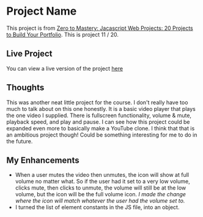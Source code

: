 # Project Name

This project is from [Zero to Mastery: Jacascript Web Projects: 20 Projects to Build Your Portfolio](https://academy.zerotomastery.io/p/javascript-projects).
This is project 11 / 20.

## Live Project

You can view a live version of the project [here](https://rperry99.github.io/video-player/)

## Thoughts

This was another neat little project for the course. I don't really have too much to talk about on this one honestly. It is a basic video player that plays the one video I supplied. There is fullscreen functionality, volume & mute, playback speed, and play and pause. I can see how this project could be expanded even more to basically make a YouTube clone. I think that that is an ambitious project though! Could be something interesting for me to do in the future.

## My Enhancements

- When a user mutes the video then unmutes, the icon will show at full volume no matter what. So if the user had it set to a very low volume, clicks mute, then clicks to unmute, the volume will still be at the low volume, but the icon will be the full volume icon. _I made the change where the icon will match whatever the user had the volume set to._
- I turned the list of element constants in the JS file, into an object.
